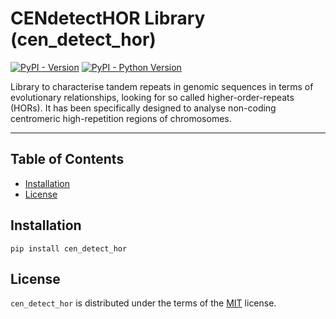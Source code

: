 # CENdetectHOR Library (cen_detect_hor)

[![PyPI - Version](https://img.shields.io/pypi/v/cen_detect_hor.svg)](https://pypi.org/project/cen_detect_hor)
[![PyPI - Python Version](https://img.shields.io/pypi/pyversions/cen_detect_hor.svg)](https://pypi.org/project/cen_detect_hor)

Library to characterise tandem repeats in genomic sequences in terms of evolutionary relationships, looking for so called higher-order-repeats (HORs).
It has been specifically designed to analyse non-coding centromeric high-repetition regions of chromosomes. 

-----

## Table of Contents

- [Installation](#installation)
- [License](#license)

## Installation

```console
pip install cen_detect_hor
```

## License

`cen_detect_hor` is distributed under the terms of the [MIT](https://spdx.org/licenses/MIT.html) license.
